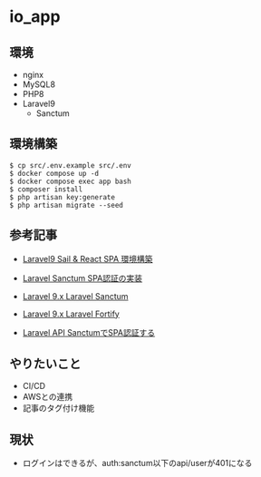 # io_app

## 環境
- nginx
- MySQL8
- PHP8
- Laravel9
	- Sanctum

## 環境構築
```shell script
$ cp src/.env.example src/.env
$ docker compose up -d
$ docker compose exec app bash
$ composer install
$ php artisan key:generate
$ php artisan migrate --seed
```

## 参考記事
- [Laravel9 Sail & React SPA 環境構築](https://zenn.dev/strange_bun/articles/9204e49e28da1c)
- [Laravel Sanctum SPA認証の実装](https://zenn.dev/yudai64/articles/7caaa3c828b828)
- [Laravel 9.x Laravel Sanctum](https://readouble.com/laravel/9.x/ja/sanctum.html)
- [Laravel 9.x Laravel Fortify](https://readouble.com/laravel/9.x/ja/fortify.html)

- [Laravel API SanctumでSPA認証する](https://qiita.com/ucan-lab/items/3e7045e49658763a9566)

## やりたいこと
- CI/CD
- AWSとの連携
- 記事のタグ付け機能

## 現状
- ログインはできるが、auth:sanctum以下のapi/userが401になる